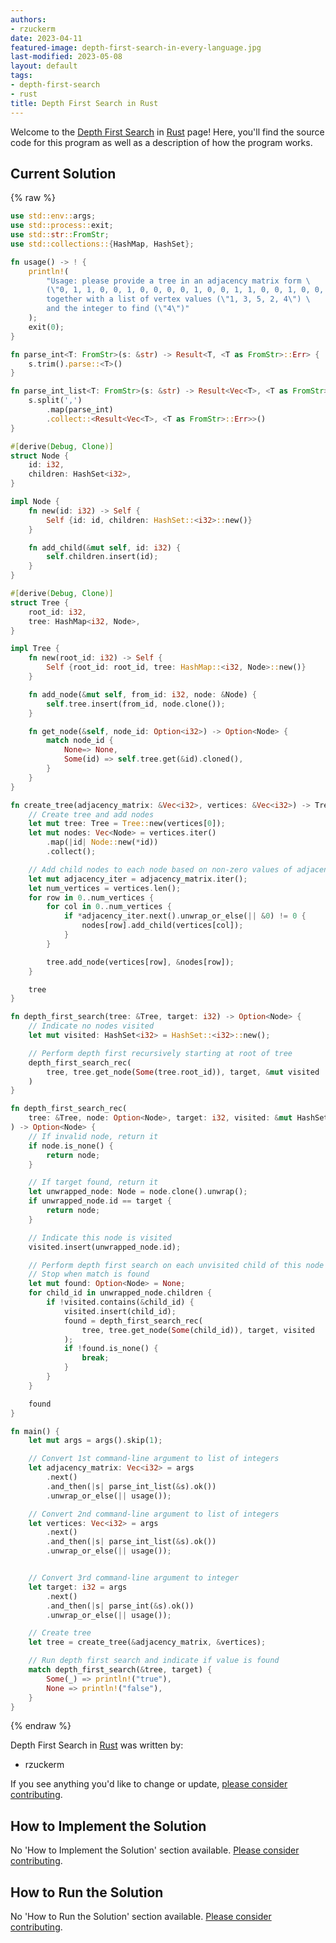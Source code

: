 ```yaml
---
authors:
- rzuckerm
date: 2023-04-11
featured-image: depth-first-search-in-every-language.jpg
last-modified: 2023-05-08
layout: default
tags:
- depth-first-search
- rust
title: Depth First Search in Rust
---
```


Welcome to the [Depth First Search](https://sampleprograms.io/projects/depth-first-search) in [Rust](https://sampleprograms.io/languages/rust) page! Here, you'll find the source code for this program as well as a description of how the program works.

## Current Solution

{% raw %}

```rust
use std::env::args;
use std::process::exit;
use std::str::FromStr;
use std::collections::{HashMap, HashSet};

fn usage() -> ! {
    println!(
        "Usage: please provide a tree in an adjacency matrix form \
        (\"0, 1, 1, 0, 0, 1, 0, 0, 0, 0, 1, 0, 0, 1, 1, 0, 0, 1, 0, 0, 0, 0, 1, 0, 0\") \
        together with a list of vertex values (\"1, 3, 5, 2, 4\") \
        and the integer to find (\"4\")"
    );
    exit(0);
}

fn parse_int<T: FromStr>(s: &str) -> Result<T, <T as FromStr>::Err> {
    s.trim().parse::<T>()
}

fn parse_int_list<T: FromStr>(s: &str) -> Result<Vec<T>, <T as FromStr>::Err> {
    s.split(',')
        .map(parse_int)
        .collect::<Result<Vec<T>, <T as FromStr>::Err>>()
}

#[derive(Debug, Clone)]
struct Node {
    id: i32,
    children: HashSet<i32>,
}

impl Node {
    fn new(id: i32) -> Self {
        Self {id: id, children: HashSet::<i32>::new()}
    }

    fn add_child(&mut self, id: i32) {
        self.children.insert(id);
    }
}

#[derive(Debug, Clone)]
struct Tree {
    root_id: i32,
    tree: HashMap<i32, Node>,
}

impl Tree {
    fn new(root_id: i32) -> Self {
        Self {root_id: root_id, tree: HashMap::<i32, Node>::new()}
    }

    fn add_node(&mut self, from_id: i32, node: &Node) {
        self.tree.insert(from_id, node.clone());
    }

    fn get_node(&self, node_id: Option<i32>) -> Option<Node> {
        match node_id {
            None=> None,
            Some(id) => self.tree.get(&id).cloned(),
        }
    }
}

fn create_tree(adjacency_matrix: &Vec<i32>, vertices: &Vec<i32>) -> Tree {
    // Create tree and add nodes
    let mut tree: Tree = Tree::new(vertices[0]);
    let mut nodes: Vec<Node> = vertices.iter()
        .map(|id| Node::new(*id))
        .collect();

    // Add child nodes to each node based on non-zero values of adjacency matrix
    let mut adjacency_iter = adjacency_matrix.iter();
    let num_vertices = vertices.len();
    for row in 0..num_vertices {
        for col in 0..num_vertices {
            if *adjacency_iter.next().unwrap_or_else(|| &0) != 0 {
                nodes[row].add_child(vertices[col]);
            }
        }

        tree.add_node(vertices[row], &nodes[row]);
    }

    tree
}

fn depth_first_search(tree: &Tree, target: i32) -> Option<Node> {
    // Indicate no nodes visited
    let mut visited: HashSet<i32> = HashSet::<i32>::new();

    // Perform depth first recursively starting at root of tree
    depth_first_search_rec(
        tree, tree.get_node(Some(tree.root_id)), target, &mut visited
    )
}

fn depth_first_search_rec(
    tree: &Tree, node: Option<Node>, target: i32, visited: &mut HashSet<i32>
) -> Option<Node> {
    // If invalid node, return it
    if node.is_none() {
        return node;
    }

    // If target found, return it
    let unwrapped_node: Node = node.clone().unwrap();
    if unwrapped_node.id == target {
        return node;
    }

    // Indicate this node is visited
    visited.insert(unwrapped_node.id);

    // Perform depth first search on each unvisited child of this node (if any).
    // Stop when match is found
    let mut found: Option<Node> = None;
    for child_id in unwrapped_node.children {
        if !visited.contains(&child_id) {
            visited.insert(child_id);
            found = depth_first_search_rec(
                tree, tree.get_node(Some(child_id)), target, visited
            );
            if !found.is_none() {
                break;
            }
        }
    }

    found
}

fn main() {
    let mut args = args().skip(1);

    // Convert 1st command-line argument to list of integers
    let adjacency_matrix: Vec<i32> = args
        .next()
        .and_then(|s| parse_int_list(&s).ok())
        .unwrap_or_else(|| usage());

    // Convert 2nd command-line argument to list of integers
    let vertices: Vec<i32> = args
        .next()
        .and_then(|s| parse_int_list(&s).ok())
        .unwrap_or_else(|| usage());


    // Convert 3rd command-line argument to integer
    let target: i32 = args
        .next()
        .and_then(|s| parse_int(&s).ok())
        .unwrap_or_else(|| usage());

    // Create tree
    let tree = create_tree(&adjacency_matrix, &vertices);

    // Run depth first search and indicate if value is found
    match depth_first_search(&tree, target) {
        Some(_) => println!("true"),
        None => println!("false"),
    }
}

```

{% endraw %}

Depth First Search in [Rust](https://sampleprograms.io/languages/rust) was written by:

- rzuckerm

If you see anything you'd like to change or update, [please consider contributing](https://github.com/TheRenegadeCoder/sample-programs).

## How to Implement the Solution

No 'How to Implement the Solution' section available. [Please consider contributing](https://github.com/TheRenegadeCoder/sample-programs-website).

## How to Run the Solution

No 'How to Run the Solution' section available. [Please consider contributing](https://github.com/TheRenegadeCoder/sample-programs-website).